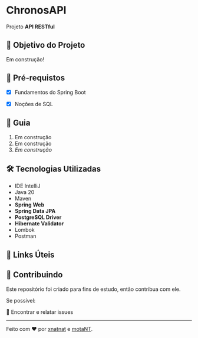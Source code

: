 # ChronosAPI

<p> Projeto <strong>API RESTful</strong>  <!--<a href="https://dio.me/"><strong> Digital Innovation One</strong></a>--><br>

<h2>🎯 Objetivo do Projeto</h2>
<p>Em construção! <!--<strong>Spring Data JPA</strong>. <strong>API RESTful</strong>--> </p>

<h2>
🛑 Pré-requistos
</h2>

- [x] Fundamentos do Spring Boot

- [x] Noções de SQL

<h2> 🚦 Guia </h2>

<ol>
    <li> Em construção </li>
    <li> Em construção</li>
    <li><em>Em construção</em></li>
</ol>

<h2>🛠 Tecnologias Utilizadas</h2>

<ul>
    <li>IDE IntelliJ</li>
    <li>Java 20</li>
    <li>Maven</li>
    <li><strong>Spring Web</strong></li>
    <li><strong>Spring Data JPA</strong></li>
    <li><strong>PostgreSQL Driver</strong></li>
    <li><strong>Hibernate Validator</strong></li>
    <li>Lombok</li>
    <li>Postman</li>
</ul>

<h2>🔗 Links Úteis</h2>
<!--
<ul>
    <li><a href="https://start.spring.io/#!type=maven-project&language=java&platformVersion=2.6.1&packaging=jar&jvmVersion=11&groupId=me.dio.academia&artifactId=academia-digital&name=academia-digital&description=Tutorial%20API%20RESTful%20modelando%20sistema%20de%20academia%20de%20gin%C3%A1stica&packageName=me.dio.academia.digital&dependencies=web,data-jpa,postgresql,validation,lombok">Spring Initializr</a></li>
    <li><a href="https://docs.spring.io/spring-boot/docs/2.0.x/reference/html/common-application-properties.html">Common application properties</a></li>
    <li><a href="https://docs.spring.io/spring-data/jpa/docs/current/reference/html/#jpa.repositories">Spring Data JPA - Reference Documentation</a></li>
    <li><a href="https://docs.jboss.org/hibernate/stable/validator/reference/en-US/html_single/#validator-gettingstarted">Validation Reference Implementation: Reference Guide</a></li>

</ul>
-->

<h2> 🤝 Contribuindo </h2>

Este repositório foi criado para fins de estudo, então contribua com ele. 

Se possível:

🐛 Encontrar e relatar issues

------------

Feito com ♥ por [xnatnat](https://www.linkedin.com/in/xnatnat/ "xnatnat") e [motaNT](https://github.com/NatashaMota "motaNT").

